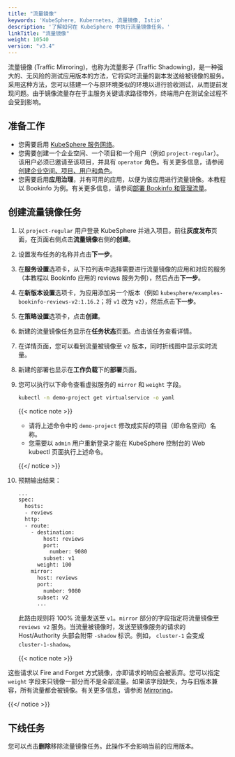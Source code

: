 ```yaml
---
title: "流量镜像"
keywords: 'KubeSphere, Kubernetes, 流量镜像, Istio'
description: '了解如何在 KubeSphere 中执行流量镜像任务。'
linkTitle: "流量镜像"
weight: 10540
version: "v3.4"
---
```


流量镜像 (Traffic Mirroring)，也称为流量影子 (Traffic Shadowing)，是一种强大的、无风险的测试应用版本的方法，它将实时流量的副本发送给被镜像的服务。采用这种方法，您可以搭建一个与原环境类似的环境以进行验收测试，从而提前发现问题。由于镜像流量存在于主服务关键请求路径带外，终端用户在测试全过程不会受到影响。

## 准备工作

- 您需要启用 [KubeSphere 服务网络](../../../pluggable-components/service-mesh/)。
- 您需要创建一个企业空间、一个项目和一个用户（例如 `project-regular`）。该用户必须已邀请至该项目，并具有 `operator` 角色。有关更多信息，请参阅[创建企业空间、项目、用户和角色](../../../quick-start/create-workspace-and-project/)。
- 您需要启用**应用治理**，并有可用的应用，以便为该应用进行流量镜像。本教程以 Bookinfo 为例。有关更多信息，请参阅[部署 Bookinfo 和管理流量](../../../quick-start/deploy-bookinfo-to-k8s/)。

## 创建流量镜像任务

1. 以 `project-regular` 用户登录 KubeSphere 并进入项目。前往**灰度发布**页面，在页面右侧点击**流量镜像**右侧的**创建**。

2. 设置发布任务的名称并点击**下一步**。

3. 在**服务设置**选项卡，从下拉列表中选择需要进行流量镜像的应用和对应的服务（本教程以 Bookinfo 应用的 reviews 服务为例），然后点击**下一步**。

4. 在**新版本设置**选项卡，为应用添加另一个版本（例如 `kubesphere/examples-bookinfo-reviews-v2:1.16.2`；将 `v1` 改为 `v2`），然后点击**下一步**。

5. 在**策略设置**选项卡，点击**创建**。

6. 新建的流量镜像任务显示在**任务状态**页面。点击该任务查看详情。

7. 在详情页面，您可以看到流量被镜像至 `v2` 版本，同时折线图中显示实时流量。

8. 新建的部署也显示在**工作负载**下的**部署**页面。

9. 您可以执行以下命令查看虚拟服务的 `mirror` 和 `weight` 字段。

   ```bash
   kubectl -n demo-project get virtualservice -o yaml
   ```

   {{< notice note >}} 

   - 请将上述命令中的 `demo-project` 修改成实际的项目（即命名空间）名称。
   - 您需要以 `admin` 用户重新登录才能在 KubeSphere 控制台的 Web kubectl 页面执行上述命令。

   {{</ notice >}} 

10. 预期输出结果：

    ```bash
    ...
    spec:
      hosts:
      - reviews
      http:
      - route:
        - destination:
            host: reviews
            port:
              number: 9080
            subset: v1
          weight: 100
        mirror:
          host: reviews
          port:
            number: 9080
          subset: v2
          ...
    ```

    此路由规则将 100% 流量发送至 `v1`。`mirror` 部分的字段指定将流量镜像至 `reviews v2` 服务。当流量被镜像时，发送至镜像服务的请求的 Host/Authority 头部会附带 `-shadow` 标识。例如， `cluster-1` 会变成 `cluster-1-shadow`。

    {{< notice note >}}

这些请求以 Fire and Forget 方式镜像，亦即请求的响应会被丢弃。您可以指定 `weight` 字段来只镜像一部分而不是全部流量。如果该字段缺失，为与旧版本兼容，所有流量都会被镜像。有关更多信息，请参阅 [Mirroring](https://istio.io/v1.5/pt-br/docs/tasks/traffic-management/mirroring/)。

{{</ notice >}}

## 下线任务

您可以点击**删除**移除流量镜像任务。此操作不会影响当前的应用版本。
